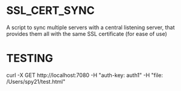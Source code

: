 # SSL_CERT_SYNC
 A script to sync multiple servers with a central listening server, that provides them all with the same SSL certificate (for ease of use)




# TESTING
curl -X GET http://localhost:7080 -H "auth-key: auth1" -H "file: /Users/spy21/test.html"